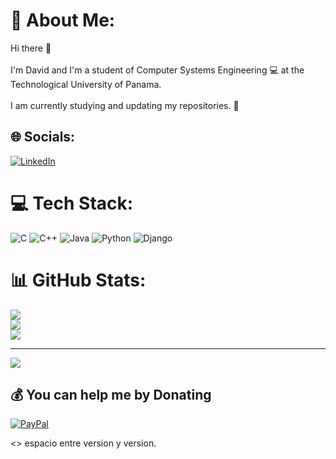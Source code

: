 
# 💫 About Me:
Hi there 👋<br><br>I'm David and I'm a student of Computer Systems Engineering 💻 at the Technological University of Panama.<br><br>I am currently studying and updating my repositories. 🌾


## 🌐 Socials:
[![LinkedIn](https://img.shields.io/badge/LinkedIn-%230077B5.svg?logo=linkedin&logoColor=white)](https://linkedin.com/in/www.linkedin.com/in/david-rodríguez-89733621b) 

# 💻 Tech Stack:
![C](https://img.shields.io/badge/c-%2300599C.svg?style=flat&logo=c&logoColor=white) ![C++](https://img.shields.io/badge/c++-%2300599C.svg?style=flat&logo=c%2B%2B&logoColor=white) ![Java](https://img.shields.io/badge/java-%23ED8B00.svg?style=flat&logo=java&logoColor=white) ![Python](https://img.shields.io/badge/python-3670A0?style=flat&logo=python&logoColor=ffdd54) ![Django](https://img.shields.io/badge/django-%23092E20.svg?style=flat&logo=django&logoColor=white)
# 📊 GitHub Stats:
![](https://github-readme-stats.vercel.app/api?username=rofer0324&theme=dark&hide_border=true&include_all_commits=false&count_private=false)<br/>
![](https://github-readme-streak-stats.herokuapp.com/?user=rofer0324&theme=dark&hide_border=true)<br/>
![](https://github-readme-stats.vercel.app/api/top-langs/?username=rofer0324&theme=dark&hide_border=true&include_all_commits=false&count_private=false&layout=compact)

---
[![](https://visitcount.itsvg.in/api?id=rofer0324&icon=0&color=0)](https://visitcount.itsvg.in)

  ## 💰 You can help me by Donating
  [![PayPal](https://img.shields.io/badge/PayPal-00457C?style=for-the-badge&logo=paypal&logoColor=white)](https://paypal.me/rofeer?country.x=PA&locale.x=es_XC) 

  <!-- Proudly created with GPRM ( https://gprm.itsvg.in ) -->


<> espacio entre version y version.

<!--
### Hi there 👋

### I'm David and I'm a student of Computer Systems Engineering 💻 at the Technological University of Panama.

### I am currently studying and updating my repositories. 🌾


**rofer0324/rofer0324** is a ✨ _special_ ✨ repository because its `README.md` (this file) appears on your GitHub profile.

Here are some ideas to get you started:

- 🔭 I’m currently working on ...
- 🌱 I’m currently learning ...
- 👯 I’m looking to collaborate on ...
- 🤔 I’m looking for help with ...
- 💬 Ask me about ...
- 📫 How to reach me: ...
- 😄 Pronouns: ...
- ⚡ Fun fact: ...
-->
